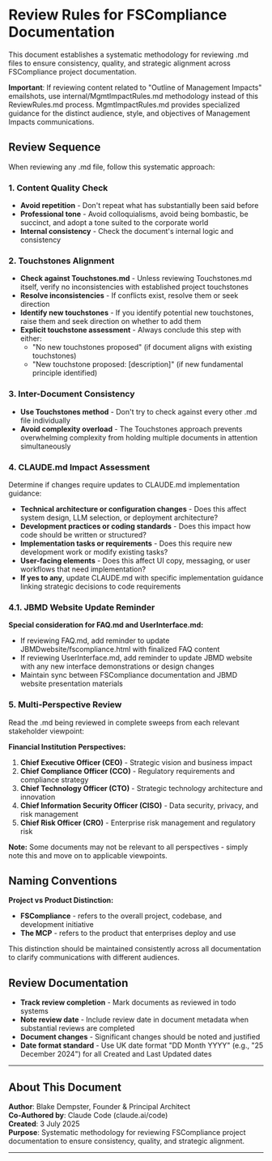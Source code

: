 # Review Rules for FSCompliance Documentation

This document establishes a systematic methodology for reviewing .md files to ensure consistency, quality, and strategic alignment across FSCompliance project documentation.

**Important**: If reviewing content related to "Outline of Management Impacts" emailshots, use internal/MgmtImpactRules.md methodology instead of this ReviewRules.md process. MgmtImpactRules.md provides specialized guidance for the distinct audience, style, and objectives of Management Impacts communications.

## Review Sequence

When reviewing any .md file, follow this systematic approach:

### 1. Content Quality Check
- **Avoid repetition** - Don't repeat what has substantially been said before
- **Professional tone** - Avoid colloquialisms, avoid being bombastic, be succinct, and adopt a tone suited to the corporate world
- **Internal consistency** - Check the document's internal logic and consistency

### 2. Touchstones Alignment
- **Check against Touchstones.md** - Unless reviewing Touchstones.md itself, verify no inconsistencies with established project touchstones
- **Resolve inconsistencies** - If conflicts exist, resolve them or seek direction
- **Identify new touchstones** - If you identify potential new touchstones, raise them and seek direction on whether to add them
- **Explicit touchstone assessment** - Always conclude this step with either:
  - "No new touchstones proposed" (if document aligns with existing touchstones)
  - "New touchstone proposed: [description]" (if new fundamental principle identified)

### 3. Inter-Document Consistency
- **Use Touchstones method** - Don't try to check against every other .md file individually
- **Avoid complexity overload** - The Touchstones approach prevents overwhelming complexity from holding multiple documents in attention simultaneously

### 4. CLAUDE.md Impact Assessment
Determine if changes require updates to CLAUDE.md implementation guidance:
- **Technical architecture or configuration changes** - Does this affect system design, LLM selection, or deployment architecture?
- **Development practices or coding standards** - Does this impact how code should be written or structured?
- **Implementation tasks or requirements** - Does this require new development work or modify existing tasks?
- **User-facing elements** - Does this affect UI copy, messaging, or user workflows that need implementation?
- **If yes to any**, update CLAUDE.md with specific implementation guidance linking strategic decisions to code requirements

### 4.1. JBMD Website Update Reminder
**Special consideration for FAQ.md and UserInterface.md:**
- If reviewing FAQ.md, add reminder to update JBMDwebsite/fscompliance.html with finalized FAQ content
- If reviewing UserInterface.md, add reminder to update JBMD website with any new interface demonstrations or design changes
- Maintain sync between FSCompliance documentation and JBMD website presentation materials

### 5. Multi-Perspective Review
Read the .md being reviewed in complete sweeps from each relevant stakeholder viewpoint:

**Financial Institution Perspectives:**
1. **Chief Executive Officer (CEO)** - Strategic vision and business impact
2. **Chief Compliance Officer (CCO)** - Regulatory requirements and compliance strategy
3. **Chief Technology Officer (CTO)** - Strategic technology architecture and innovation
4. **Chief Information Security Officer (CISO)** - Data security, privacy, and risk management
5. **Chief Risk Officer (CRO)** - Enterprise risk management and regulatory risk

**Note:** Some documents may not be relevant to all perspectives - simply note this and move on to applicable viewpoints.

## Naming Conventions

**Project vs Product Distinction:**
- **FSCompliance** - refers to the overall project, codebase, and development initiative
- **The MCP** - refers to the product that enterprises deploy and use

This distinction should be maintained consistently across all documentation to clarify communications with different audiences.

## Review Documentation

- **Track review completion** - Mark documents as reviewed in todo systems
- **Note review date** - Include review date in document metadata when substantial reviews are completed
- **Document changes** - Significant changes should be noted and justified
- **Date format standard** - Use UK date format "DD Month YYYY" (e.g., "25 December 2024") for all Created and Last Updated dates

---

## About This Document

**Author**: Blake Dempster, Founder & Principal Architect  
**Co-Authored by**: Claude Code (claude.ai/code)  
**Created**: 3 July 2025  
**Purpose**: Systematic methodology for reviewing FSCompliance project documentation to ensure consistency, quality, and strategic alignment.

---